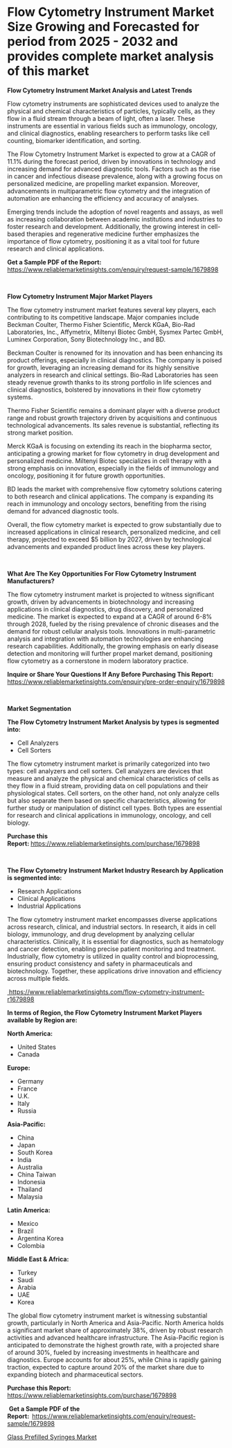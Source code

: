 <p><h1>Flow Cytometry Instrument Market Size Growing and Forecasted for period from 2025 - 2032 and provides complete market analysis of this market</h1></p><p><strong>Flow Cytometry Instrument Market Analysis and Latest Trends</strong></p>
<p><p>Flow cytometry instruments are sophisticated devices used to analyze the physical and chemical characteristics of particles, typically cells, as they flow in a fluid stream through a beam of light, often a laser. These instruments are essential in various fields such as immunology, oncology, and clinical diagnostics, enabling researchers to perform tasks like cell counting, biomarker identification, and sorting.</p><p>The Flow Cytometry Instrument Market is expected to grow at a CAGR of 11.1% during the forecast period, driven by innovations in technology and increasing demand for advanced diagnostic tools. Factors such as the rise in cancer and infectious disease prevalence, along with a growing focus on personalized medicine, are propelling market expansion. Moreover, advancements in multiparametric flow cytometry and the integration of automation are enhancing the efficiency and accuracy of analyses.</p><p>Emerging trends include the adoption of novel reagents and assays, as well as increasing collaboration between academic institutions and industries to foster research and development. Additionally, the growing interest in cell-based therapies and regenerative medicine further emphasizes the importance of flow cytometry, positioning it as a vital tool for future research and clinical applications.</p></p>
<p><strong>Get a Sample PDF of the Report:&nbsp;</strong> <a href="https://www.reliablemarketinsights.com/enquiry/request-sample/1679898?utm_campaign=3504&utm_medium=2&utm_source=Github&utm_content=ia&utm_term=25032025&utm_id=flow-cytometry-instrument">https://www.reliablemarketinsights.com/enquiry/request-sample/1679898</a></p>
<p>&nbsp;</p>
<p><strong>Flow Cytometry Instrument Major Market Players</strong></p>
<p><p>The flow cytometry instrument market features several key players, each contributing to its competitive landscape. Major companies include Beckman Coulter, Thermo Fisher Scientific, Merck KGaA, Bio-Rad Laboratories, Inc., Affymetrix, Miltenyi Biotec GmbH, Sysmex Partec GmbH, Luminex Corporation, Sony Biotechnology Inc., and BD.</p><p>Beckman Coulter is renowned for its innovation and has been enhancing its product offerings, especially in clinical diagnostics. The company is poised for growth, leveraging an increasing demand for its highly sensitive analyzers in research and clinical settings. Bio-Rad Laboratories has seen steady revenue growth thanks to its strong portfolio in life sciences and clinical diagnostics, bolstered by innovations in their flow cytometry systems.</p><p>Thermo Fisher Scientific remains a dominant player with a diverse product range and robust growth trajectory driven by acquisitions and continuous technological advancements. Its sales revenue is substantial, reflecting its strong market position.</p><p>Merck KGaA is focusing on extending its reach in the biopharma sector, anticipating a growing market for flow cytometry in drug development and personalized medicine. Miltenyi Biotec specializes in cell therapy with a strong emphasis on innovation, especially in the fields of immunology and oncology, positioning it for future growth opportunities.</p><p>BD leads the market with comprehensive flow cytometry solutions catering to both research and clinical applications. The company is expanding its reach in immunology and oncology sectors, benefiting from the rising demand for advanced diagnostic tools.</p><p>Overall, the flow cytometry market is expected to grow substantially due to increased applications in clinical research, personalized medicine, and cell therapy, projected to exceed $5 billion by 2027, driven by technological advancements and expanded product lines across these key players.</p></p>
<p>&nbsp;</p>
<p><strong>What Are The Key Opportunities For Flow Cytometry Instrument Manufacturers?</strong></p>
<p><p>The flow cytometry instrument market is projected to witness significant growth, driven by advancements in biotechnology and increasing applications in clinical diagnostics, drug discovery, and personalized medicine. The market is expected to expand at a CAGR of around 6-8% through 2028, fueled by the rising prevalence of chronic diseases and the demand for robust cellular analysis tools. Innovations in multi-parametric analysis and integration with automation technologies are enhancing research capabilities. Additionally, the growing emphasis on early disease detection and monitoring will further propel market demand, positioning flow cytometry as a cornerstone in modern laboratory practice.</p></p>
<p><strong>Inquire or Share Your Questions If Any Before Purchasing This Report:</strong> <a href="https://www.reliablemarketinsights.com/enquiry/pre-order-enquiry/1679898?utm_campaign=3504&utm_medium=2&utm_source=Github&utm_content=ia&utm_term=25032025&utm_id=flow-cytometry-instrument">https://www.reliablemarketinsights.com/enquiry/pre-order-enquiry/1679898</a></p>
<p>&nbsp;</p>
<p><strong>Market Segmentation</strong></p>
<p><strong>The Flow Cytometry Instrument Market Analysis by types is segmented into:</strong></p>
<p><ul><li>Cell Analyzers</li><li>Cell Sorters</li></ul></p>
<p><p>The flow cytometry instrument market is primarily categorized into two types: cell analyzers and cell sorters. Cell analyzers are devices that measure and analyze the physical and chemical characteristics of cells as they flow in a fluid stream, providing data on cell populations and their physiological states. Cell sorters, on the other hand, not only analyze cells but also separate them based on specific characteristics, allowing for further study or manipulation of distinct cell types. Both types are essential for research and clinical applications in immunology, oncology, and cell biology.</p></p>
<p><strong>Purchase this Report:&nbsp;</strong><a href="https://www.reliablemarketinsights.com/purchase/1679898?utm_campaign=3504&utm_medium=2&utm_source=Github&utm_content=ia&utm_term=25032025&utm_id=flow-cytometry-instrument">https://www.reliablemarketinsights.com/purchase/1679898</a></p>
<p>&nbsp;</p>
<p><strong>The Flow Cytometry Instrument Market Industry Research by Application is segmented into:</strong></p>
<p><ul><li>Research Applications</li><li>Clinical Applications</li><li>Industrial Applications</li></ul></p>
<p><p>The flow cytometry instrument market encompasses diverse applications across research, clinical, and industrial sectors. In research, it aids in cell biology, immunology, and drug development by analyzing cellular characteristics. Clinically, it is essential for diagnostics, such as hematology and cancer detection, enabling precise patient monitoring and treatment. Industrially, flow cytometry is utilized in quality control and bioprocessing, ensuring product consistency and safety in pharmaceuticals and biotechnology. Together, these applications drive innovation and efficiency across multiple fields.</p></p>
<p><a href="https://www.reliablemarketinsights.com/flow-cytometry-instrument-r1679898?utm_campaign=3504&utm_medium=2&utm_source=Github&utm_content=ia&utm_term=25032025&utm_id=flow-cytometry-instrument">&nbsp;https://www.reliablemarketinsights.com/flow-cytometry-instrument-r1679898</a></p>
<p><strong>In terms of Region, the Flow Cytometry Instrument Market Players available by Region are:</strong></p>
<p>
    <p> <strong> North America: </strong>
        <ul>
            <li>United States</li>
            <li>Canada</li>
        </ul>
        </p> 
    <p> <strong> Europe: </strong>
        <ul>
            <li>Germany</li>
            <li>France</li>
            <li>U.K.</li>
            <li>Italy</li>
            <li>Russia</li>
        </ul>
        </p> 
    <p> <strong> Asia-Pacific: </strong>
        <ul>
            <li>China</li>
            <li>Japan</li>
            <li>South Korea</li>
            <li>India</li>
            <li>Australia</li>
            <li>China Taiwan</li>
            <li>Indonesia</li>
            <li>Thailand</li>
            <li>Malaysia</li>
        </ul>
        </p> 
    <p> <strong> Latin America: </strong>
        <ul>
            <li>Mexico</li>
            <li>Brazil</li>
            <li>Argentina Korea</li>
            <li>Colombia</li>
        </ul>
        </p> 
    <p> <strong> Middle East & Africa: </strong>
        <ul>
            <li>Turkey</li>
            <li>Saudi</li>
            <li>Arabia</li>
            <li>UAE</li>
            <li>Korea</li>
        </ul>
    </p>
    </p>
<p><p>The global flow cytometry instrument market is witnessing substantial growth, particularly in North America and Asia-Pacific. North America holds a significant market share of approximately 38%, driven by robust research activities and advanced healthcare infrastructure. The Asia-Pacific region is anticipated to demonstrate the highest growth rate, with a projected share of around 30%, fueled by increasing investments in healthcare and diagnostics. Europe accounts for about 25%, while China is rapidly gaining traction, expected to capture around 20% of the market share due to expanding biotech and pharmaceutical sectors.</p></p>
<p><strong>Purchase this Report: </strong><a href="https://www.reliablemarketinsights.com/purchase/1679898?utm_campaign=3504&utm_medium=2&utm_source=Github&utm_content=ia&utm_term=25032025&utm_id=flow-cytometry-instrument">https://www.reliablemarketinsights.com/purchase/1679898</a></p>
<p>&nbsp;<strong>Get a Sample PDF of the Report:&nbsp;&nbsp;</strong><a href="https://www.reliablemarketinsights.com/enquiry/request-sample/1679898?utm_campaign=3504&utm_medium=2&utm_source=Github&utm_content=ia&utm_term=25032025&utm_id=flow-cytometry-instrument">https://www.reliablemarketinsights.com/enquiry/request-sample/1679898</a></p>
<p><strong></strong></p>
<p><p><a href="https://github.com/koskasislo39/Market-Research-Report-List-1/blob/main/glass-prefilled-syringes-market.md?utm_campaign=3504&utm_medium=2&utm_source=Github&utm_content=ia&utm_term=25032025&utm_id=flow-cytometry-instrument">Glass Prefilled Syringes Market</a></p></p>